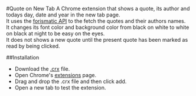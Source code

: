 #Quote on New Tab
A Chrome extension that shows a quote, its author and todays day, date and year in the new tab page.  
It uses the [forismatic API](http://forismatic.com/en/api/) to the fetch the quotes and their authors names.  
It changes its font color and background color from black on white to white on black at night to be easy on the eyes.  
It does not shows a new quote until the present quote has been marked as read by being clicked.

##Installation
* Download the [.crx](https://github.com/squareguy/Quote_On_New_Tab/raw/master/Quote%20on%20New%20Tab.crx) file.
* Open Chrome's [extensions](chrome://extensions) page.
* Drag and drop the .crx file and then click add.
* Open a new tab to test the extension.
